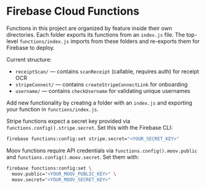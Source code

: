 # Firebase Cloud Functions

Functions in this project are organized by feature inside their own directories.
Each folder exports its functions from an `index.js` file. The top-level
`functions/index.js` imports from these folders and re-exports them for
Firebase to deploy.

Current structure:

- `receiptScan/` &mdash; contains `scanReceipt` (callable, requires auth) for receipt OCR
- `stripeConnect/` &mdash; contains `createStripeConnectLink` for onboarding
- `username/` &mdash; contains `checkUsername` for validating unique usernames

Add new functionality by creating a folder with an `index.js` and exporting your
function in `functions/index.js`.

Stripe functions expect a secret key provided via `functions.config().stripe.secret`.
Set this with the Firebase CLI:

```sh
firebase functions:config:set stripe.secret="<YOUR_SECRET_KEY>"
```

Moov functions require API credentials via `functions.config().moov.public` and
`functions.config().moov.secret`. Set them with:

```sh
firebase functions:config:set \
  moov.public="<YOUR_MOOV_PUBLIC_KEY>" \
  moov.secret="<YOUR_MOOV_SECRET_KEY>"
```
